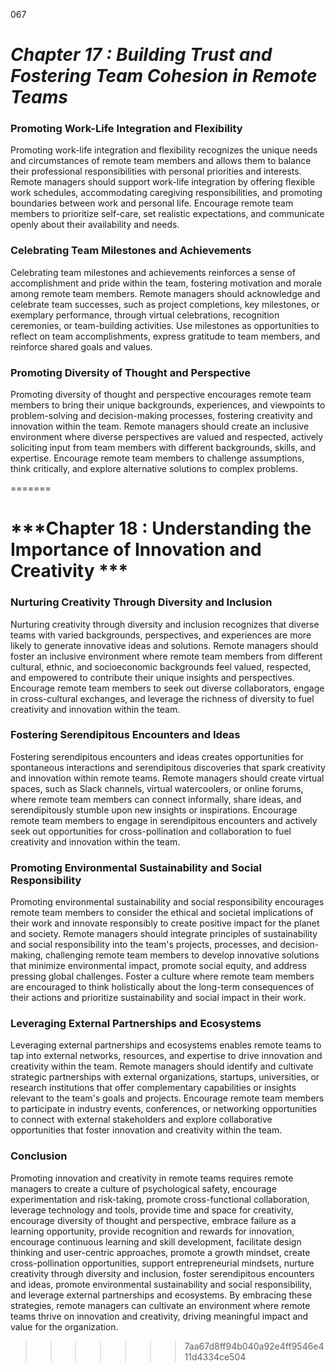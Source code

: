 067



# ***Chapter 17 : Building Trust and Fostering Team Cohesion in Remote Teams***


### **Promoting Work-Life Integration and Flexibility**

Promoting work-life integration and flexibility recognizes the unique needs and circumstances of remote team members and allows them to balance their professional responsibilities with personal priorities and interests. Remote managers should support work-life integration by offering flexible work schedules, accommodating caregiving responsibilities, and promoting boundaries between work and personal life. Encourage remote team members to prioritize self-care, set realistic expectations, and communicate openly about their availability and needs.

### **Celebrating Team Milestones and Achievements**

Celebrating team milestones and achievements reinforces a sense of accomplishment and pride within the team, fostering motivation and morale among remote team members. Remote managers should acknowledge and celebrate team successes, such as project completions, key milestones, or exemplary performance, through virtual celebrations, recognition ceremonies, or team-building activities. Use milestones as opportunities to reflect on team accomplishments, express gratitude to team members, and reinforce shared goals and values.

### **Promoting Diversity of Thought and Perspective**

Promoting diversity of thought and perspective encourages remote team members to bring their unique backgrounds, experiences, and viewpoints to problem-solving and decision-making processes, fostering creativity and innovation within the team. Remote managers should create an inclusive environment where diverse perspectives are valued and respected, actively soliciting input from team members with different backgrounds, skills, and expertise. Encourage remote team members to challenge assumptions, think critically, and explore alternative solutions to complex problems.

=======
# ***Chapter 18 : Understanding the Importance of Innovation and Creativity ***

### **Nurturing Creativity Through Diversity and Inclusion**

Nurturing creativity through diversity and inclusion recognizes that diverse teams with varied backgrounds, perspectives, and experiences are more likely to generate innovative ideas and solutions. Remote managers should foster an inclusive environment where remote team members from different cultural, ethnic, and socioeconomic backgrounds feel valued, respected, and empowered to contribute their unique insights and perspectives. Encourage remote team members to seek out diverse collaborators, engage in cross-cultural exchanges, and leverage the richness of diversity to fuel creativity and innovation within the team.

### **Fostering Serendipitous Encounters and Ideas**

Fostering serendipitous encounters and ideas creates opportunities for spontaneous interactions and serendipitous discoveries that spark creativity and innovation within remote teams. Remote managers should create virtual spaces, such as Slack channels, virtual watercoolers, or online forums, where remote team members can connect informally, share ideas, and serendipitously stumble upon new insights or inspirations. Encourage remote team members to engage in serendipitous encounters and actively seek out opportunities for cross-pollination and collaboration to fuel creativity and innovation within the team.

### **Promoting Environmental Sustainability and Social Responsibility**

Promoting environmental sustainability and social responsibility encourages remote team members to consider the ethical and societal implications of their work and innovate responsibly to create positive impact for the planet and society. Remote managers should integrate principles of sustainability and social responsibility into the team's projects, processes, and decision-making, challenging remote team members to develop innovative solutions that minimize environmental impact, promote social equity, and address pressing global challenges. Foster a culture where remote team members are encouraged to think holistically about the long-term consequences of their actions and prioritize sustainability and social impact in their work.

### **Leveraging External Partnerships and Ecosystems**

Leveraging external partnerships and ecosystems enables remote teams to tap into external networks, resources, and expertise to drive innovation and creativity within the team. Remote managers should identify and cultivate strategic partnerships with external organizations, startups, universities, or research institutions that offer complementary capabilities or insights relevant to the team's goals and projects. Encourage remote team members to participate in industry events, conferences, or networking opportunities to connect with external stakeholders and explore collaborative opportunities that foster innovation and creativity within the team.

### **Conclusion**

Promoting innovation and creativity in remote teams requires remote managers to create a culture of psychological safety, encourage experimentation and risk-taking, promote cross-functional collaboration, leverage technology and tools, provide time and space for creativity, encourage diversity of thought and perspective, embrace failure as a learning opportunity, provide recognition and rewards for innovation, encourage continuous learning and skill development, facilitate design thinking and user-centric approaches, promote a growth mindset, create cross-pollination opportunities, support entrepreneurial mindsets, nurture creativity through diversity and inclusion, foster serendipitous encounters and ideas, promote environmental sustainability and social responsibility, and leverage external partnerships and ecosystems. By embracing these strategies, remote managers can cultivate an environment where remote teams thrive on innovation and creativity, driving meaningful impact and value for the organization.
>>>>>>> 7aa67d8ff94b040a92e4ff9546e411d4334ce504
